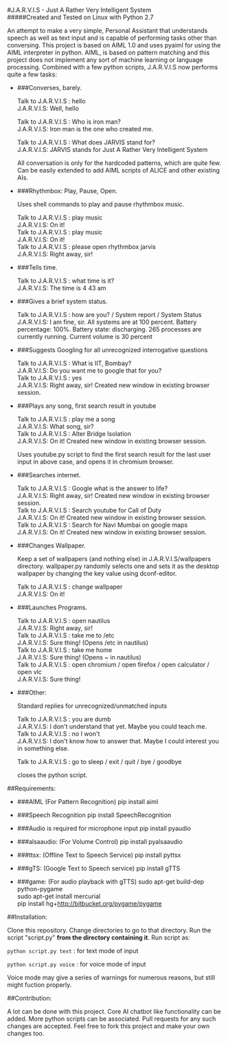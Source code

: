 #J.A.R.V.I.S - Just A Rather Very Intelligent System
<br>
#####Created and Tested on Linux with Python 2.7

An attempt to make a very simple, Personal Assistant that understands speech as well as text input and is capable of performing tasks other than conversing.
This project is based on AIML 1.0 and uses pyaiml for using the AIML interpreter in python. AIML, is based on pattern matching and this project does not implement any sort of machine learning or language processing.
Combined with a few python scripts, J.A.R.V.I.S now performs quite a few tasks:

- ###Converses, barely.

	Talk to J.A.R.V.I.S : hello<br>
	J.A.R.V.I.S: Well, hello

	Talk to J.A.R.V.I.S : Who is iron man?<br>
	J.A.R.V.I.S: Iron man is the one who created me.

	Talk to J.A.R.V.I.S : What does JARVIS stand for?<br>
	J.A.R.V.I.S: JARVIS stands for Just A Rather Very Intelligent System

	All conversation is only for the hardcoded patterns, which are quite few. Can be easily extended to add AIML scripts of ALICE and other existing AIs.

- ###Rhythmbox: Play, Pause, Open.

	Uses shell commands to play and pause rhythmbox music.

	Talk to J.A.R.V.I.S : play music<br>
	J.A.R.V.I.S: On it!<br>
	Talk to J.A.R.V.I.S : play music<br>
	J.A.R.V.I.S: On it!<br>
	Talk to J.A.R.V.I.S : please open rhythmbox jarvis<br>
	J.A.R.V.I.S: Right away, sir!

- ###Tells time.
	
	Talk to J.A.R.V.I.S : what time is it?<br>
	J.A.R.V.I.S: The time is 4 43 am

- ###Gives a brief system status.

	Talk to J.A.R.V.I.S : how are you? / System report / System Status<br>
	J.A.R.V.I.S: I am fine, sir. All systems are at 100 percent. Battery percentage: 100%. Battery state: discharging. 265 processes are currently running. Current volume is 30 percent

- ###Suggests Googling for all unrecognized interrogative questions

	Talk to J.A.R.V.I.S : What is IIT, Bombay?<br>
	J.A.R.V.I.S: Do you want me to google that for you?<br>
	Talk to J.A.R.V.I.S : yes<br>
	J.A.R.V.I.S: Right away, sir!  Created new window in existing browser session.

- ###Plays any song, first search result in youtube

	Talk to J.A.R.V.I.S : play me a song<br>
	J.A.R.V.I.S: What song, sir?<br>
	Talk to J.A.R.V.I.S : Alter Bridge Isolation<br>
	J.A.R.V.I.S: On it!  Created new window in existing browser session.

	Uses youtube.py script to find the first search result for the last user input in above case, and opens it in chromium browser.

- ###Searches internet.

	Talk to J.A.R.V.I.S : Google what is the answer to life?<br>
	J.A.R.V.I.S: Right away, sir!  Created new window in existing browser session.<br>
	Talk to J.A.R.V.I.S : Search youtube for Call of Duty<br>
	J.A.R.V.I.S: On it!  Created new window in existing browser session.<br>
	Talk to J.A.R.V.I.S : Search for Navi Mumbai on google maps<br>
	J.A.R.V.I.S: On it!  Created new window in existing browser session.

- ###Changes Wallpaper.

	Keep a set of wallpapers (and nothing else) in J.A.R.V.I.S/wallpapers directory. wallpaper.py randomly selects one and sets it as the desktop wallpaper by changing the key value using dconf-editor.

	Talk to J.A.R.V.I.S : change wallpaper<br>
	J.A.R.V.I.S: On it!

- ###Launches Programs.
	
	Talk to J.A.R.V.I.S : open nautilus<br>
	J.A.R.V.I.S: Right away, sir!<br>
	Talk to J.A.R.V.I.S : take me to /etc<br>
	J.A.R.V.I.S: Sure thing! (Opens /etc in nautilus)<br>
	Talk to J.A.R.V.I.S : take me home<br>
	J.A.R.V.I.S: Sure thing! (Opens ~ in nautilus)<br>
	Talk to J.A.R.V.I.S : open chromium / open firefox / open calculator / open vlc<br>
	J.A.R.V.I.S: Sure thing!


- ###Other:
	
	Standard replies for unrecognized/unmatched inputs

	Talk to J.A.R.V.I.S : you are dumb<br>
	J.A.R.V.I.S: I don't understand that yet. Maybe you could teach me.<br>
	Talk to J.A.R.V.I.S : no I won't<br>
	J.A.R.V.I.S: I don't know how to answer that. Maybe I could interest you in something else.<br>

	Talk to J.A.R.V.I.S : go to sleep / exit / quit / bye / goodbye

	closes the python script.

##Requirements:

- ###AIML (For Pattern Recognition)
    pip install aiml

- ###Speech Recognition
	pip install SpeechRecognition

- ###Audio is required for microphone input
	pip install pyaudio

- ###alsaaudio: (For Volume Control)
	pip install pyalsaaudio

- ###ttsx: (Offline Text to Speech Service)
	pip install pyttsx

- ###gTS: (Google Text to Speech service)
	pip install gTTS

- ###game: (For audio playback with gTTS)
	sudo apt-get build-dep python-pygame<br>
	sudo apt-get install mercurial<br>
	pip install hg+http://bitbucket.org/pygame/pygame

##Installation:

Clone this repository. Change directories to go to that directory. Run the script "script.py" **from the directory containing it**.
Run script as:

`python script.py text` : for text mode of input

`python script.py voice` : for voice mode of input

Voice mode may give a series of warnings for numerous reasons, but still might fuction properly.

##Contribution:

A lot can be done with this project. Core AI chatbot like functionality can be added. More python scripts can be associated. Pull requests for any such changes are accepted. Feel free to fork this project and make your own changes too.

